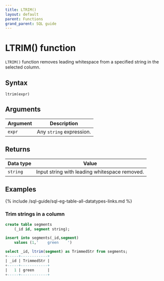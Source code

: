 ```yaml
---
title: LTRIM()
layout: default
parent: Functions
grand_parent: SQL guide
---
```


# LTRIM() function

`LTRIM()` function removes leading whitespace from a specified string in the selected column.

## Syntax

```
ltrim(expr)
```

## Arguments

| Argument | Description |
|---|---|
| `expr` | Any `string` expression. |

## Returns

| Data type | Value |
|---|---|
| `string` | Input string with leading whitespace removed. |

## Examples

{% include /sql-guide/sql-eg-table-all-datatypes-links.md %}

### Trim strings in a column

```sql
create table segments
    (_id id, segment string);

insert into segments(_id,segment)
    values (1,'    green    ')

select _id, ltrim(segment) as TrimmedStr from segments;
+-----+------------+
| _id | TrimmedStr |
+-----+------------+
|   1 | green      |
+-----+------------+
```
